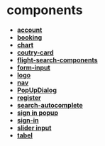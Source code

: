<!-- generated by markdown-notes-tree -->

# components

<!-- optional markdown-notes-tree directory description starts here -->

<!-- optional markdown-notes-tree directory description ends here -->

- [**account**](account)
- [**booking**](booking)
- [**chart**](chart)
- [**coutry-card**](coutry-card)
- [**flight-search-components**](flight-search-components)
- [**form-input**](form-input)
- [**logo**](logo)
- [**nav**](nav)
- [**PopUpDialog**](PopUpDialog)
- [**register**](register)
- [**search-autocomplete**](search-autocomplete)
- [**sign in popup**](<sign in popup>)
- [**sign-in**](sign-in)
- [**slider input**](<slider input>)
- [**tabel**](tabel)
